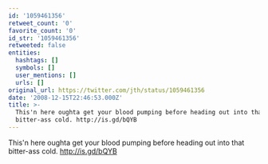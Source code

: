 ```yaml
---
id: '1059461356'
retweet_count: '0'
favorite_count: '0'
id_str: '1059461356'
retweeted: false
entities:
  hashtags: []
  symbols: []
  user_mentions: []
  urls: []
original_url: https://twitter.com/jth/status/1059461356
date: '2008-12-15T22:46:53.000Z'
title: >-
  This'n here oughta get your blood pumping before heading out into that
  bitter-ass cold. http://is.gd/bQYB
---
```


This'n here oughta get your blood pumping before heading out into that bitter-ass cold. http://is.gd/bQYB